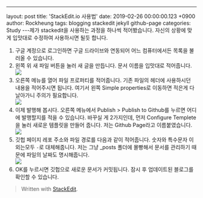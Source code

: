 ---
layout: post
title: 'StackEdit.io 사용법'
date: 2019-02-26 00:00:00.123 +0900
author: Rockheung
tags: blogging stackedit jekyll github-page
categories: Study
---제가 stackedit을 사용하는 과정을 하나씩 적어봤습니다. 자신의 상황에 맞게 입맛대로 수정하여 사용하시면 될듯 합니다.

1. 구글 계정으로 로그인하면 구글 드라이브와 연동되어 어느 컴퓨터에서든 목록을 불러올 수 있습니다.
2. 왼쪽 위 새 파일 버튼을 눌러 새 글을 만듭니다. 문서 이름을 입맛대로 적어줍니다. <br>![](https://res.cloudinary.com/rockheung/image/upload/v1551143506/github.io/github_page_-_stackedit.io/01._%EC%83%88_%ED%8C%8C%EC%9D%BC.png)
3. 오른쪽 메뉴를 열어 파일 프로퍼티를 적어줍니다. 기존 파일의 헤더에 사용하시던 내용을 적어주시면 됩니다. 여기서 왼쪽 Simple properties로 이동하면 적은게 다 날아가니 주의가 필요합니다.<br>![](https://res.cloudinary.com/rockheung/image/upload/v1551144164/github.io/github_page_-_stackedit.io/02._%ED%8C%8C%EC%9D%BC_%EC%A0%95%EB%B3%B4.png)
4. 이제 발행해 봅시다. 오른쪽 메뉴에서 Publish > Publish to Github를 누르면 어디에 발행할지를 적을 수 있습니다. 바꾸실 게 2가지인데, 먼저 Configure Templete을 눌러 새로운 템플릿을 만들어 줍니다. 저는 Github Page라고 이름붙였습니다. <br> ![](https://res.cloudinary.com/rockheung/image/upload/v1551144429/github.io/github_page_-_stackedit.io/04._%ED%8C%8C%EC%9D%BC_%ED%85%9C%ED%94%8C%EB%A6%BF.png)
5. 깃헙 페이지 레포 주소와 파일 경로를 다음과 같이 적어줍니다. 숫자와 특수문자 이외는모두 `-`로 대체해줍니다. 저는 그냥 _posts 폴더에 몰빵해서 문서를 관리하기 때문에 파일의 날짜도 명시해줍니다.<br>![](https://res.cloudinary.com/rockheung/image/upload/v1551144427/github.io/github_page_-_stackedit.io/03._%EB%B0%9C%ED%96%89.png)
6. OK를 누르시면 깃헙으로 새로운 문서가 커밋됩니다. 잠시 후 업데이트된 블로그를 확인할 수 있습니다.

> Written with [StackEdit](https://stackedit.io/).

